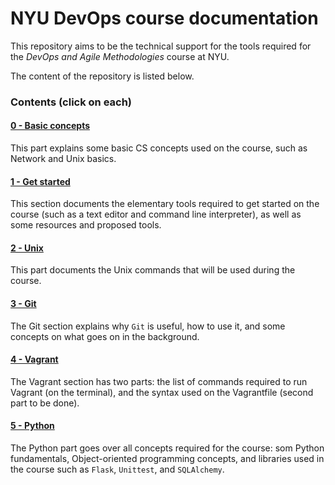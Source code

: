 # NYU DevOps course documentation

This repository aims to be the technical support for the tools required for the *DevOps and Agile Methodologies* course at NYU.

The content of the repository is listed below.


### Contents (click on each)

#### [0 - Basic concepts](0-basic-concepts/README.md)
This part explains some basic CS concepts used on the course, such as Network and Unix basics.

#### [1 - Get started](1-get-started/README.md)
This section documents the elementary tools required to get started on the course (such as a text editor and command line interpreter), as well as some resources and proposed tools.

#### [2 - Unix](2-unix/README.md)
This part documents the Unix commands that will be used during the course.

#### [3 - Git](3-git/README.md)
The Git section explains why `Git` is useful, how to use it, and some concepts on what goes on in the background.

#### [4 - Vagrant](4-vagrant/README.md)
The Vagrant section has two parts: the list of commands required to run Vagrant (on the terminal), and the syntax used on the Vagrantfile (second part to be done).

#### [5 - Python](5-python/README.md)
The Python part goes over all concepts required for the course: som Python fundamentals, Object-oriented programming concepts, and libraries used in the course such as `Flask`, `Unittest`, and `SQLAlchemy`.
